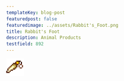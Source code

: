 ```yaml
---
templateKey: blog-post
featuredpost: false
featuredimage: ../assets/Rabbit's_Foot.png
title: Rabbit's Foot
description: Animal Products
testfield: 892
---
```

![Rabbit's Foot](../assets/Rabbit's_Foot.png)